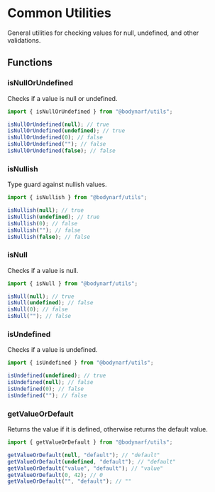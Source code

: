 # Common Utilities

General utilities for checking values for null, undefined, and other validations.

## Functions

### isNullOrUndefined

Checks if a value is null or undefined.

```typescript
import { isNullOrUndefined } from "@bodynarf/utils";

isNullOrUndefined(null); // true
isNullOrUndefined(undefined); // true
isNullOrUndefined(0); // false
isNullOrUndefined(""); // false
isNullOrUndefined(false); // false
```

### isNullish

Type guard against nullish values.

```typescript
import { isNullish } from "@bodynarf/utils";

isNullish(null); // true
isNullish(undefined); // true
isNullish(0); // false
isNullish(""); // false
isNullish(false); // false
```

### isNull

Checks if a value is null.

```typescript
import { isNull } from "@bodynarf/utils";

isNull(null); // true
isNull(undefined); // false
isNull(0); // false
isNull(""); // false
```

### isUndefined

Checks if a value is undefined.

```typescript
import { isUndefined } from "@bodynarf/utils";

isUndefined(undefined); // true
isUndefined(null); // false
isUndefined(0); // false
isUndefined(""); // false
```

### getValueOrDefault

Returns the value if it is defined, otherwise returns the default value.

```typescript
import { getValueOrDefault } from "@bodynarf/utils";

getValueOrDefault(null, "default"); // "default"
getValueOrDefault(undefined, "default"); // "default"
getValueOrDefault("value", "default"); // "value"
getValueOrDefault(0, 42); // 0
getValueOrDefault("", "default"); // ""
